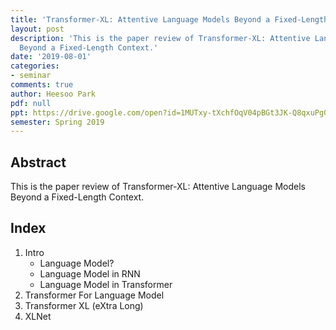 ```yaml
---
title: 'Transformer-XL: Attentive Language Models Beyond a Fixed-Length Context'
layout: post
description: 'This is the paper review of Transformer-XL: Attentive Language Models
  Beyond a Fixed-Length Context.'
date: '2019-08-01'
categories:
- seminar
comments: true
author: Heesoo Park
pdf: null
ppt: https://drive.google.com/open?id=1MUTxy-tXchfOqV04pBGt3JK-Q8qxuPgG
semester: Spring 2019
---
```


<!-- Post name should be this form: today-title.md
        For example, 2019-08-02-hyperparameter-optimization.md -->

<!-- Fill the contents where --Fill-- exists -->
<!-- If you don't want to fill the --Fill--(not necessary) part, then remove them all.
        For example, pdf: -->
<!-- The example is in '_posts/2019-08-02-hyperparameter-optimization.md'>

<!-- For 'title' front matter, follow this format: This is Title Format -->
<!-- For 'description' front matter, follow this format: It is description. -->
<!-- For 'date' front matter, follow this format: 2019-01-01 -->
<!-- For 'tags' front matter, write down the tag in abbreviation
        For example, write down CV instead of Computer Science
        'tags' can be more than one. Follow the format: ["CV", "ML"] -->
<!-- For 'author' fron matter, write down your name in this format: Gildong Hong -->
<!-- For 'pdf' and 'ppt' front matter, if you have the attachment files, write down the url -->

## Abstract
This is the paper review of Transformer-XL: Attentive Language Models Beyond a Fixed-Length Context.

## Index
1. Intro
   * Language Model?
   * Language Model in RNN
   * Language Model in Transformer
4. Transformer For Language Model
5. Transformer XL (eXtra Long)
6. XLNet

<!-- You can add more information below -->